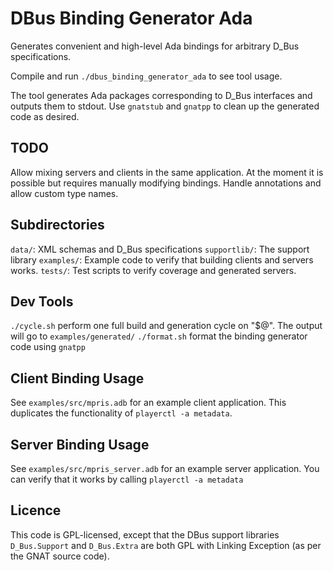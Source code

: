 DBus Binding Generator Ada
==========================
Generates convenient and high-level Ada bindings for arbitrary D\_Bus specifications.

Compile and run `./dbus_binding_generator_ada` to see tool usage.

The tool generates Ada packages corresponding to D\_Bus interfaces and outputs them to stdout.
Use `gnatstub` and `gnatpp` to clean up the generated code as desired.

TODO
----
Allow mixing servers and clients in the same application.
At the moment it is possible but requires manually modifying bindings.
Handle annotations and allow custom type names.

Subdirectories
--------------
`data/`: XML schemas and D\_Bus specifications
`supportlib/`: The support library
`examples/`: Example code to verify that building clients and servers works.
`tests/`: Test scripts to verify coverage and generated servers.

Dev Tools
---------
`./cycle.sh` perform one full build and generation cycle on "$@". The output will go to `examples/generated/`
`./format.sh` format the binding generator code using `gnatpp`

Client Binding Usage
--------------------
See `examples/src/mpris.adb` for an example client application.
This duplicates the functionality of `playerctl -a metadata`.

Server Binding Usage
--------------------
See `examples/src/mpris_server.adb` for an example server application.
You can verify that it works by calling `playerctl -a metadata`

Licence
-------
This code is GPL-licensed, except that the DBus support libraries `D_Bus.Support` and `D_Bus.Extra` are both
GPL with Linking Exception (as per the GNAT source code).
